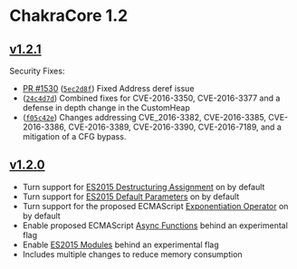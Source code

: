 # ChakraCore 1.2

## [v1.2.1](https://github.com/Microsoft/ChakraCore/releases/tag/v1.2.1)

Security Fixes:

- [PR #1530](Microsoft/ChakraCore/pulls/1530) ([`5ec2d8f`](https://github.com/Microsoft/ChakraCore/commit/5ec2d8f6dd3e67e8aa85002dbad152a614f92eeb)) Fixed Address deref issue
- ([`24c4d7d`](https://github.com/Microsoft/ChakraCore/commit/24c4d7df8199b27d360323ce3be1d7959fd918eb)) Combined fixes for CVE-2016-3350, CVE-2016-3377 and a defense in depth change in the CustomHeap
- ([`f05c42e`](https://github.com/Microsoft/ChakraCore/commit/f05c42e64c3b2d057ae1a52fe1917af26c9f2737)) Changes addressing CVE_2016-3382, CVE-2016-3385, CVE-2016-3386, CVE-2016-3389, CVE-2016-3390, CVE-2016-7189, and a mitigation of a CFG bypass.

## [v1.2.0](https://github.com/Microsoft/ChakraCore/releases/tag/v1.2.0.0)

- Turn support for [ES2015 Destructuring Assignment](http://www.ecma-international.org/ecma-262/6.0/index.html) on by default
- Turn support for [ES2015 Default Parameters](http://www.ecma-international.org/ecma-262/6.0/index.html) on by default
- Turn support for the proposed ECMAScript [Exponentiation Operator](https://github.com/rwaldron/exponentiation-operator) on by default
- Enable proposed ECMAScript [Async Functions](https://github.com/tc39/ecmascript-asyncawait) behind an experimental flag
- Enable [ES2015 Modules](http://www.ecma-international.org/ecma-262/6.0/index.html) behind an experimental flag
- Includes multiple changes to reduce memory consumption
